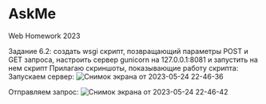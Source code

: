 # AskMe
Web Homework 2023

Задание 6.2: создать wsgi скрипт, позвращающий параметры POST и GET запроса, настроить сервер gunicorn на 127.0.0.1:8081 и запустить на нем скрипт
Прилагаю скриншоты, показывающие работу скрипта:
Запускаем сервер:
![Снимок экрана от 2023-05-24 22-46-36](https://github.com/rissenberg/AskMe/assets/114286666/2ae3a47e-7a53-4667-b127-9c3e3f4fad96)

Отправляем запрос:
![Снимок экрана от 2023-05-24 22-46-42](https://github.com/rissenberg/AskMe/assets/114286666/3c48f264-6279-467b-83d5-e81ee5aeaab2)

